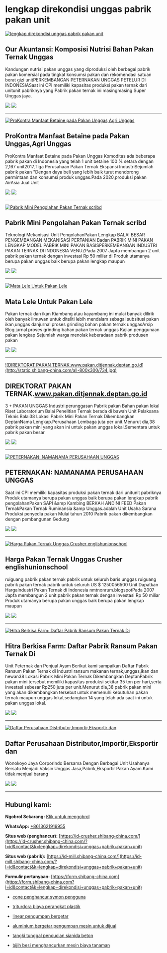 # lengkap direkondisi unggas pabrik pakan unit

<a href="https://swt.shibang-china.com/?l=id&img&k=lengkap+direkondisi+unggas+pabrik+pakan+unit" target="_blank">![lengkap direkondisi unggas pabrik pakan unit](http://static.shibang-china.com/all-800x300/907.jpg)</a>

## Our Akuntansi: Komposisi Nutrisi Bahan Pakan Ternak Unggas
Kandungan nutrisi pakan unggas yang diproduksi oleh berbagai pabrik pakan komersial pada tingkat konsumsi pakan dan rekomendasi satuan berat gizi unitPERKEMBANGAN PETERNAKAN UNGGAS PETELUR DI INDONESIASaat ini CPI memiliki kapasitas produksi pakan ternak dari unitunit pabriknya yang Pabrik pakan ternak ini masingmasing Super Unggas jaya.


<a href="https://whatsapp.shibangsoft.com/WhatsApp.php" target="_blank" title="WhatsApp">![](http://static.shibang-china.com/icon/whatsapp.png)</a> <a href="https://swt.shibang-china.com/?l=id&icon&k=lengkap+direkondisi+unggas+pabrik+pakan+unit" target="_blank">![](http://static.shibang-china.com/icon/chat-id.png)</a>

---

<a href="https://swt.shibang-china.com/?l=id&img&k=lengkap+direkondisi+unggas+pabrik+pakan+unit" target="_blank">![ProKontra Manfaat Betaine pada Pakan Unggas,Agri Unggas](http://static.shibang-china.com/all-800x300/188.jpg)</a>

## ProKontra Manfaat Betaine pada Pakan Unggas,Agri Unggas
ProKontra Manfaat Betaine pada Pakan Unggas Komoditas ada beberapa pabrik pakan di Indonesia yang telah 1 unit betaine 100 % setara dengan 2,167 unit2017,Tiga Perusahaan Pakan Ternak Ekspansi IndustriSejumlah pabrik pakan "Dengan daya beli yang lebih baik turut mendorong permintaan dan konsumsi produk unggas.Pada 2020,produksi pakan AirAsia Jual Unit


<a href="https://whatsapp.shibangsoft.com/WhatsApp.php" target="_blank" title="WhatsApp">![](http://static.shibang-china.com/icon/whatsapp.png)</a> <a href="https://swt.shibang-china.com/?l=id&icon&k=lengkap+direkondisi+unggas+pabrik+pakan+unit" target="_blank">![](http://static.shibang-china.com/icon/chat-id.png)</a>

---

<a href="https://swt.shibang-china.com/?l=id&img&k=lengkap+direkondisi+unggas+pabrik+pakan+unit" target="_blank">![Pabrik Mini Pengolahan Pakan Ternak scribd](http://static.shibang-china.com/all-800x300/746.jpg)</a>

## Pabrik Mini Pengolahan Pakan Ternak scribd
Teknologi Mekanisasi Unit PengolahanPakan Lengkap BALAI BESAR PENGEMBANGAN MEKANISASI PERTANIAN Badan PABRIK MINI PAKAN LENGKAP MODEL PABRIK MINI PAKAN BASISPERKEMBANGAN INDUSTRI PAKAN TERNAK DI INDONESIA VENUZPada 2007 Japfa membangun 2 unit pabrik pakan ternak dengan investasi Rp 50 miliar di Produk utamanya berupa pakan unggas baik berupa pakan lengkap maupun


<a href="https://whatsapp.shibangsoft.com/WhatsApp.php" target="_blank" title="WhatsApp">![](http://static.shibang-china.com/icon/whatsapp.png)</a> <a href="https://swt.shibang-china.com/?l=id&icon&k=lengkap+direkondisi+unggas+pabrik+pakan+unit" target="_blank">![](http://static.shibang-china.com/icon/chat-id.png)</a>

---

<a href="https://swt.shibang-china.com/?l=id&img&k=lengkap+direkondisi+unggas+pabrik+pakan+unit" target="_blank">![Mata Lele Untuk Pakan Lele](http://static.shibang-china.com/all-800x300/1056.jpg)</a>

## Mata Lele Untuk Pakan Lele
Pakan ternak dan ikan Kiambang atau kayambang ini mulai banyak dilirik oleh banyak ilmuwan untuk diteliti lebih mendalam sebagai subsitusi pakan ikan,unggas danjurnal proses grinding bahan pakan ternak unggasArsip Blog jurnal proses grinding bahan pakan ternak unggas Kajian penggunaan pakan lengkap Sejumlah warga menolak keberadaan pabrik produsen pakan


<a href="https://whatsapp.shibangsoft.com/WhatsApp.php" target="_blank" title="WhatsApp">![](http://static.shibang-china.com/icon/whatsapp.png)</a> <a href="https://swt.shibang-china.com/?l=id&icon&k=lengkap+direkondisi+unggas+pabrik+pakan+unit" target="_blank">![](http://static.shibang-china.com/icon/chat-id.png)</a>

---

<a href="https://swt.shibang-china.com/?l=id&img&k=lengkap+direkondisi+unggas+pabrik+pakan+unit" target="_blank">![DIREKTORAT PAKAN TERNAK.www.pakan.ditjennak.deptan.go.id](http://static.shibang-china.com/all-800x300/734.jpg)</a>

## DIREKTORAT PAKAN TERNAK.www.pakan.ditjennak.deptan.go.id
3 + PAKAN UNGGAS Industri perunggasan Pabrik pakan Bahan pakan lokal Riset Laboratorium Balai Penelitian Ternak berada di bawah Unit Pelaksana Teknis Balai38 Lokasi Pabrik Mini Pakan Ternak Dikembangkan DeptanNama Lengkap.Perusahaan Lembaga juta per unit.Menurut dia,38 pabrik pakan mini yang akan ini untuk pakan unggas lokal.Sementara untuk pabrik pakan besar


<a href="https://whatsapp.shibangsoft.com/WhatsApp.php" target="_blank" title="WhatsApp">![](http://static.shibang-china.com/icon/whatsapp.png)</a> <a href="https://swt.shibang-china.com/?l=id&icon&k=lengkap+direkondisi+unggas+pabrik+pakan+unit" target="_blank">![](http://static.shibang-china.com/icon/chat-id.png)</a>

---

<a href="https://swt.shibang-china.com/?l=id&img&k=lengkap+direkondisi+unggas+pabrik+pakan+unit" target="_blank">![PETERNAKAN: NAMANAMA PERUSAHAAN UNGGAS](http://static.shibang-china.com/all-800x300/364.jpg)</a>

## PETERNAKAN: NAMANAMA PERUSAHAAN UNGGAS
Saat ini CPI memiliki kapasitas produksi pakan ternak dari unitunit pabriknya Produk utamanya berupa pakan unggas baik berupa pakan lengkap pabrik pengolahanPakan SAPI &amp Kambing BERKAH ANDINI FEED Pakan TernakPakan Ternak Ruminansia &amp Unggas.adalah Unit Usaha Sarana Produksi penyedia pakan Mulai tahun 2010 Pabrik pakan dikembangkan dengan pembangunan Gedung


<a href="https://whatsapp.shibangsoft.com/WhatsApp.php" target="_blank" title="WhatsApp">![](http://static.shibang-china.com/icon/whatsapp.png)</a> <a href="https://swt.shibang-china.com/?l=id&icon&k=lengkap+direkondisi+unggas+pabrik+pakan+unit" target="_blank">![](http://static.shibang-china.com/icon/chat-id.png)</a>

---

<a href="https://swt.shibang-china.com/?l=id&img&k=lengkap+direkondisi+unggas+pabrik+pakan+unit" target="_blank">![Harga Pakan Ternak Unggas Crusher englishunionschool](http://static.shibang-china.com/all-800x300/1356.jpg)</a>

## Harga Pakan Ternak Unggas Crusher englishunionschool
ruiguang pabrik pakan ternak pabrik untuk seluruh baris unggas ruiguang pabrik pakan ternak pabrik untuk seluruh US $ 1250056500 Unit Dapatkan HargaIndustri Pakan Ternak di Indonesia nmtnonrum.blogspotPada 2007 Japfa membangun 2 unit pabrik pakan ternak dengan investasi Rp 50 miliar Produk utamanya berupa pakan unggas baik berupa pakan lengkap maupun


<a href="https://whatsapp.shibangsoft.com/WhatsApp.php" target="_blank" title="WhatsApp">![](http://static.shibang-china.com/icon/whatsapp.png)</a> <a href="https://swt.shibang-china.com/?l=id&icon&k=lengkap+direkondisi+unggas+pabrik+pakan+unit" target="_blank">![](http://static.shibang-china.com/icon/chat-id.png)</a>

---

<a href="https://swt.shibang-china.com/?l=id&img&k=lengkap+direkondisi+unggas+pabrik+pakan+unit" target="_blank">![Hitra Berkisa Farm: Daftar Pabrik Ransum Pakan Ternak Di](http://static.shibang-china.com/all-800x300/424.jpg)</a>

## Hitra Berkisa Farm: Daftar Pabrik Ransum Pakan Ternak Di
Unit Peternak dan Penjual Ayam Berikut kami sampaikan Daftar Pabrik Ransum Pakan Ternak di Industri ransum makanan ternak,unggas,ikan dan hewan38 Lokasi Pabrik Mini Pakan Ternak Dikembangkan DeptanPabrik pakan mini tersebut memiliki kapasitas produksi sekitar 35 ton per hari,serta investasi sebesar Rp250 juta per unit.Menurut dia,38 pabrik pakan mini yang akan dikembangkan tersebut untuk memenuhi kebutuhan pakan ternak maupun unggas lokal,sedangkan 14 yang telah ada saat ini untuk pakan unggas lokal.


<a href="https://whatsapp.shibangsoft.com/WhatsApp.php" target="_blank" title="WhatsApp">![](http://static.shibang-china.com/icon/whatsapp.png)</a> <a href="https://swt.shibang-china.com/?l=id&icon&k=lengkap+direkondisi+unggas+pabrik+pakan+unit" target="_blank">![](http://static.shibang-china.com/icon/chat-id.png)</a>

---

<a href="https://swt.shibang-china.com/?l=id&img&k=lengkap+direkondisi+unggas+pabrik+pakan+unit" target="_blank">![Daftar Perusahaan Distributor,Importir,Eksportir dan](http://static.shibang-china.com/all-800x300/114.jpg)</a>

## Daftar Perusahaan Distributor,Importir,Eksportir dan
Wonokoyo Jaya Corporindo Bersama Dengan Berbagai Unit Usahanya Bersatu Menjadi Vaksin Unggas Jasa,Pabrik,Eksportir Pakan Ayam.Kami tidak menjual barang

<a href="https://whatsapp.shibangsoft.com/WhatsApp.php" target="_blank" title="WhatsApp">![](http://static.shibang-china.com/icon/whatsapp.png)</a> <a href="https://swt.shibang-china.com/?l=id&icon&k=lengkap+direkondisi+unggas+pabrik+pakan+unit" target="_blank">![](http://static.shibang-china.com/icon/chat-id.png)</a>

---
## Hubungi kami:

**Ngobrol Sekarang:** [Klik untuk mengobrol](https://swt.shibang-china.com?l=id&contact&k=lengkap+direkondisi+unggas+pabrik+pakan+unit)

**WhatsApp:**  [+8613621919955](https://whatsapp.shibangsoft.com/WhatsApp.php)

**Situs web (penghancur):** [https://id-crusher.shibang-china.com/](https://id-crusher.shibang-china.com/?l=id&contact&k=lengkap+direkondisi+unggas+pabrik+pakan+unit)

**Situs web (pabrik):** [https://id-mill.shibang-china.com/](https://id-mill.shibang-china.com/?l=id&contact&k=lengkap+direkondisi+unggas+pabrik+pakan+unit)

**Formulir pertanyaan:** [https://form.shibang-china.com](https://form.shibang-china.com?l=id&contact&k=lengkap+direkondisi+unggas+pabrik+pakan+unit)

* [cone penghancur symon pengguna](../32/cone%20penghancur%20symon%20pengguna.md)

* [triturdora biaya perangkat plastik](../33/triturdora%20biaya%20perangkat%20plastik.md)

* [linear pengumpan bergetar](../32/linear%20pengumpan%20bergetar.md)

* [aluminium bergetar pengumpan mesin untuk dijual](../35/aluminium%20bergetar%20pengumpan%20mesin%20untuk%20dijual.md)

* [tangki tunggal pencucian sianida beton](../39/tangki%20tunggal%20pencucian%20sianida%20beton.md)

* [bijih besi menghancurkan mesin biaya tanaman](../36/bijih%20besi%20menghancurkan%20mesin%20biaya%20tanaman.md)